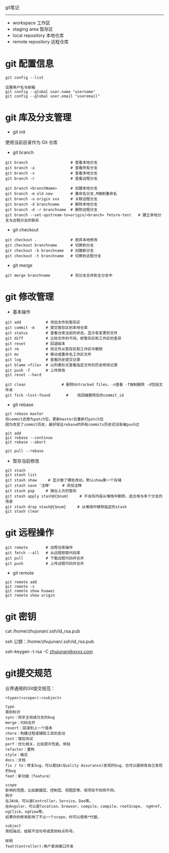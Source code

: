 git笔记
***

* workspace            工作区
* staging area         暂存区
* local repository     本地仓库
* remote repository    远程仓库

# git 配置信息

```
git config --list

设置用户名与邮箱
git config --global user.name "username"
git config --global user.email "useremail"
```

# git 库及分支管理

* git init

使用当前目录作为 Git 仓库

* git branch

```
git branch                   # 查看本地分支
git branch -a                # 查看所有分支
git branch -v                # 查看本地分支
git branch -r                # 查看远程分支

git branch <branchName>      # 创建本地分支
git branch -m old new        # 重命名分支,M强制重命名
git branch -u origin xxx     # 关联远程分支
git branch -d branchname     # 删除本地分支
git branch -d -r branchname  # 删除远程分支
git branch --set-upstream-to=origin/<branch> feture-test   # 建立本地分支与远程分支的联系
```

* git checkout

```
git checkout .               # 放弃本地修改
git checkout branchname      # 切换到分支
git checkout -b branchname   # 创建新分支
git checkout -t branchname   # 切换到远程分支
```

* git merge 

```
git merge branchname         # 将分支合并到主分支中
```

# git 修改管理

* 基本操作

```
git add           # 添加文件到暂存区
git commit -m     # 提交暂存区到本地仓库
git status        # 查看仓库当前的状态，显示有变更的文件
git diff          # 比较文件的不同，即暂存区和工作区的差异
git reset         # 回退版本
git rm            # 将文件从暂存区和工作区中删除
git mv            # 移动或重命名工作区文件
git log           # 查看历史提交记录
git blame <file>  # 以列表形式查看指定文件的历史修改记录
git push -f       # 上传修改
git reset --hard

git clean                # 删除Untracked files，-n查看 -f强制删除 -d包括文件夹
git fsck –lost-found	   #	找回被删除后的commit_id
```

* git rebase

```
git rebase master
将commit还原为patch包，更新master后重新打patch包
因为改变了commit历史，最好保证rebase的所有commits历史还没有被push过

git add
git rebase --continue
git rebase --abort

git pull --rebase
```

* 暂存当前修改

```
git stash
git stash list
git stash show     # 显⽰做了哪些改动，默认show第一个存储
git stash save '注释'     # 添加注释
git stash pop     # 弹出上次的暂存
git stash apply stash@{$num}     # 不会将内容从堆栈中删除，适合用与多个分支的场景
git stash drop stash@{$num}     # 从堆栈中移除指定的stash
git stash clear
```

# git 远程操作

```
git remote        # 远程仓库操作
git fetch --all   # 从远程获取代码库
git pull          # 下载远程代码并合并
git push          # 上传远程代码并合并
```

* git remote

```
git remote add
git remote -v
git remote show huawei
git remote show origin
```

# git 密钥

cat /home/zhujunan/.ssh/id_rsa.pub

ssh 公钥：/home/zhujunan/.ssh/id_rsa.pub

ssh-keygen -t rsa -C zhujunan@xxxx.com

# git提交规范

业界通用的Git提交规范：

```
<type>(<scope>):<subject>

type
类别标识
sync：同步主线或分支的bug
merge：代码合并
revert：回滚到上一个版本
chore：构建过程或辅助工具的变动
test：增加测试
perf：优化相关，比如提升性能、体验
refactor：重构
style：格式
docs：文档
fix / to：修复bug，可以是QA(Quality Assurance)发现的bug，也可以是研发自己发现的bug
feat：新功能（feature）

scope
影响的范围，比如数据层、控制层、视图层等，视项目不同而不同。
例子
在JAVA，可以是Controller，Service，Dao等。
在Angular，可以是location，browser，compile，compile，rootScope， ngHref，ngClick，ngView等。
如果你的修改影响了不止一个scope，你可以使用*代替。

subject
简短描述，结尾不加句号或其他标点符号。

样例
feat(Controller):用户查询接口开发
```
